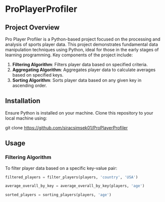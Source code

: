 # ProPlayerProfiler

## Project Overview
Pro Player Profiler is a Python-based project focused on the processing and analysis of sports player data. This project demonstrates fundamental data manipulation techniques using Python, ideal for those in the early stages of learning programming. Key components of the project include:

1. **Filtering Algorithm**: Filters player data based on specified criteria.
2. **Aggregating Algorithm**: Aggregates player data to calculate averages based on specified keys.
3. **Sorting Algorithm**: Sorts player data based on any given key in ascending order.

## Installation

Ensure Python is installed on your machine. Clone this repository to your local machine using:

git clone https://github.com/siracsimsek01/ProPlayerProfiler


## Usage

### Filtering Algorithm
To filter player data based on a specific key-value pair:

```python
filtered_players = filter_players(players, 'country', 'USA')

average_overall_by_key = average_overall_by_key(players, 'age')

sorted_players = sorting_players(players, 'age')


